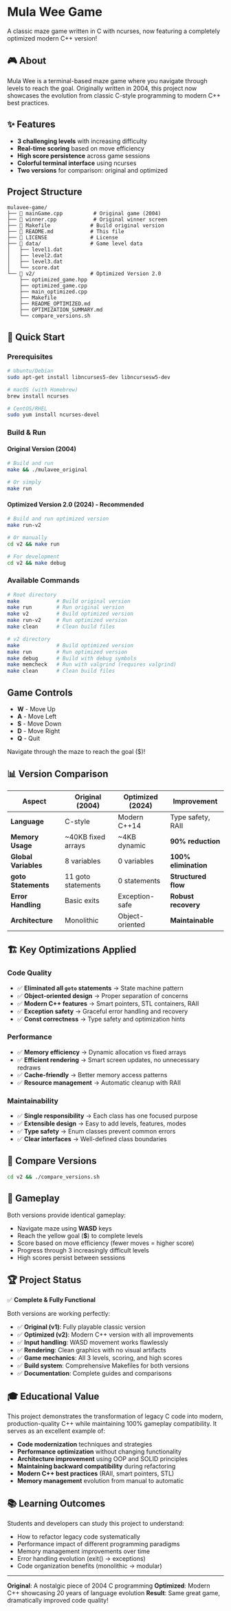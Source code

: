 # Mula Wee Game

A classic maze game written in C with ncurses, now featuring a completely optimized modern C++ version!

## 🎮 About

Mula Wee is a terminal-based maze game where you navigate through levels to reach the goal. Originally written in 2004, this project now showcases the evolution from classic C-style programming to modern C++ best practices.

## ✨ Features

- **3 challenging levels** with increasing difficulty
- **Real-time scoring** based on move efficiency
- **High score persistence** across game sessions
- **Colorful terminal interface** using ncurses
- **Two versions** for comparison: original and optimized

## Project Structure

```
mulavee-game/
├── 📄 mainGame.cpp          # Original game (2004)
├── 📄 winner.cpp            # Original winner screen
├── 📄 Makefile             # Build original version
├── 📄 README.md            # This file
├── 📄 LICENSE              # License
├── 📁 data/                # Game level data
│   ├── level1.dat
│   ├── level2.dat
│   ├── level3.dat
│   └── score.dat
└── 📁 v2/                  # Optimized Version 2.0
    ├── optimized_game.hpp
    ├── optimized_game.cpp
    ├── main_optimized.cpp
    ├── Makefile
    ├── README_OPTIMIZED.md
    ├── OPTIMIZATION_SUMMARY.md
    └── compare_versions.sh
```

## 🚀 Quick Start

### Prerequisites
```bash
# Ubuntu/Debian
sudo apt-get install libncurses5-dev libncursesw5-dev

# macOS (with Homebrew)
brew install ncurses

# CentOS/RHEL
sudo yum install ncurses-devel
```

### Build & Run

#### Original Version (2004)
```bash
# Build and run
make && ./mulavee_original

# Or simply
make run
```

#### Optimized Version 2.0 (2024) - **Recommended**
```bash
# Build and run optimized version
make run-v2

# Or manually
cd v2 && make run

# For development
cd v2 && make debug
```

### Available Commands
```bash
# Root directory
make            # Build original version
make run        # Run original version
make v2         # Build optimized version
make run-v2     # Run optimized version
make clean      # Clean build files

# v2 directory
make            # Build optimized version
make run        # Run optimized version
make debug      # Build with debug symbols
make memcheck   # Run with valgrind (requires valgrind)
make clean      # Clean build files
```

## Game Controls
- **W** - Move Up
- **A** - Move Left
- **S** - Move Down
- **D** - Move Right
- **Q** - Quit

Navigate through the maze to reach the goal ($)!

## 📊 Version Comparison

| Aspect | Original (2004) | Optimized (2024) | Improvement |
|--------|-----------------|------------------|-------------|
| **Language** | C-style | Modern C++14 | Type safety, RAII |
| **Memory Usage** | ~40KB fixed arrays | ~4KB dynamic | **90% reduction** |
| **Global Variables** | 8 variables | 0 variables | **100% elimination** |
| **goto Statements** | 11 goto statements | 0 statements | **Structured flow** |
| **Error Handling** | Basic exits | Exception-safe | **Robust recovery** |
| **Architecture** | Monolithic | Object-oriented | **Maintainable** |

## 🏗️ Key Optimizations Applied

### **Code Quality**
- ✅ **Eliminated all `goto` statements** → State machine pattern
- ✅ **Object-oriented design** → Proper separation of concerns
- ✅ **Modern C++ features** → Smart pointers, STL containers, RAII
- ✅ **Exception safety** → Graceful error handling and recovery
- ✅ **Const correctness** → Type safety and optimization hints

### **Performance**
- ✅ **Memory efficiency** → Dynamic allocation vs fixed arrays
- ✅ **Efficient rendering** → Smart screen updates, no unnecessary redraws
- ✅ **Cache-friendly** → Better memory access patterns
- ✅ **Resource management** → Automatic cleanup with RAII

### **Maintainability**
- ✅ **Single responsibility** → Each class has one focused purpose
- ✅ **Extensible design** → Easy to add levels, features, modes
- ✅ **Type safety** → Enum classes prevent common errors
- ✅ **Clear interfaces** → Well-defined class boundaries

## 🔧 Compare Versions
```bash
cd v2 && ./compare_versions.sh
```

## 🎯 Gameplay

Both versions provide identical gameplay:
- Navigate maze using **WASD** keys
- Reach the yellow goal (**$**) to complete levels
- Score based on move efficiency (fewer moves = higher score)
- Progress through 3 increasingly difficult levels
- High scores persist between sessions

## 🏆 Project Status

✅ **Complete & Fully Functional**

Both versions are working perfectly:
- ✅ **Original (v1)**: Fully playable classic version
- ✅ **Optimized (v2)**: Modern C++ version with all improvements
- ✅ **Input handling**: WASD movement works flawlessly
- ✅ **Rendering**: Clean graphics with no visual artifacts
- ✅ **Game mechanics**: All 3 levels, scoring, and high scores
- ✅ **Build system**: Comprehensive Makefiles for both versions
- ✅ **Documentation**: Complete guides and comparisons

## 🎓 Educational Value

This project demonstrates the transformation of legacy C code into modern, production-quality C++ while maintaining 100% gameplay compatibility. It serves as an excellent example of:

- **Code modernization** techniques and strategies
- **Performance optimization** without changing functionality
- **Architecture improvement** using OOP and SOLID principles
- **Maintaining backward compatibility** during refactoring
- **Modern C++ best practices** (RAII, smart pointers, STL)
- **Memory management** evolution from manual to automatic

## 📚 Learning Outcomes

Students and developers can study this project to understand:
- How to refactor legacy code systematically
- Performance impact of different programming paradigms
- Memory management improvements over time
- Error handling evolution (exit() → exceptions)
- Code organization benefits (monolithic → modular)

---

**Original**: A nostalgic piece of 2004 C programming
**Optimized**: Modern C++ showcasing 20 years of language evolution
**Result**: Same great game, dramatically improved code quality!
